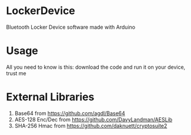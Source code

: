 # LockerDevice
Bluetooth Locker Device software made with Arduino

# Usage
All you need to know is this: download the code and run it on your device, trust me

# External Libraries
1. Base64 from https://github.com/agdl/Base64
2. AES-128 Enc/Dec from https://github.com/DavyLandman/AESLib
3. SHA-256 Hmac from https://github.com/daknuett/cryptosuite2
